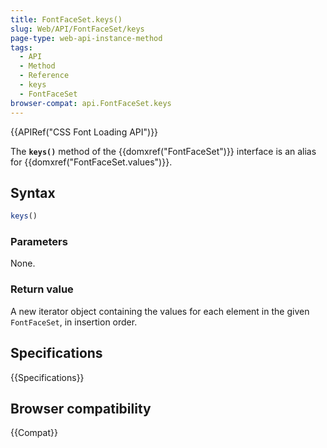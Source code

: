 ```yaml
---
title: FontFaceSet.keys()
slug: Web/API/FontFaceSet/keys
page-type: web-api-instance-method
tags:
  - API
  - Method
  - Reference
  - keys
  - FontFaceSet
browser-compat: api.FontFaceSet.keys
---
```

{{APIRef("CSS Font Loading API")}}

The **`keys()`** method of the {{domxref("FontFaceSet")}} interface is an alias for {{domxref("FontFaceSet.values")}}.

## Syntax

```js
keys()
```

### Parameters

None.

### Return value

A new iterator object containing the values for each element in the given `FontFaceSet`, in insertion order.

## Specifications

{{Specifications}}

## Browser compatibility

{{Compat}}
